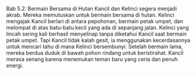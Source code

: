 Bab 5.2: Bermain Bersama di Hutan
Kancil dan Kelinci segera menjadi akrab. Mereka memutuskan untuk bermain bersama di hutan. Kelinci mengajak Kancil berlari di antara pepohonan, bermain petak umpet, dan melompat di atas batu-batu kecil yang ada di sepanjang jalan. Kelinci yang lincah sering kali berhasil menyelinap tanpa diketahui Kancil saat bermain petak umpet. Tapi Kancil tidak kalah gesit, ia menggunakan kecerdasannya untuk mencari tahu di mana Kelinci bersembunyi. Setelah bermain lama, mereka berdua duduk di bawah pohon rindang untuk beristirahat. Kancil merasa senang karena menemukan teman baru yang ceria dan penuh energi.